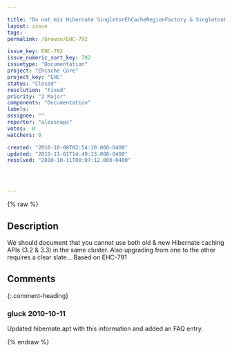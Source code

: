 ```yaml
---

title: "Do not mix Hibernate SingletonEhCacheRegionFactory & SingletonEhCacheProvider"
layout: issue
tags: 
permalink: /browse/EHC-792

issue_key: EHC-792
issue_numeric_sort_key: 792
issuetype: "Documentation"
project: "Ehcache Core"
project_key: "EHC"
status: "Closed"
resolution: "Fixed"
priority: "2 Major"
components: "Documentation"
labels: 
assignee: ""
reporter: "alexsnaps"
votes:  0
watchers: 0

created: "2010-10-08T02:54:10.000-0400"
updated: "2010-11-01T14:49:13.000-0400"
resolved: "2010-10-11T00:07:12.000-0400"




---
```


{% raw %}

## Description

<div markdown="1" class="description">

We should document that you cannot use both old & new Hibernate caching APIs (3.2 & 3.3) in the same cluster.
Also upgrading from one to the other requires a clear slate... 
Based on EHC-791

</div>

## Comments


{:.comment-heading}
### **gluck** <span class="date">2010-10-11</span>

<div markdown="1" class="comment">

Updated hibernate.apt with this information and added an FAQ entry.

</div>



{% endraw %}
